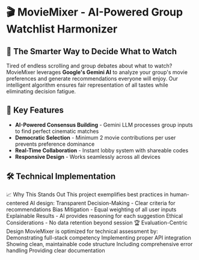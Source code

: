 # 🎬 MovieMixer - AI-Powered Group Watchlist Harmonizer
## 🌟 The Smarter Way to Decide What to Watch
Tired of endless scrolling and group debates about what to watch? MovieMixer leverages **Google's Gemini AI** to analyze your group's movie preferences and generate recommendations everyone will enjoy. Our intelligent algorithm ensures fair representation of all tastes while eliminating decision fatigue.
## 🚀 Key Features
- **AI-Powered Consensus Building** - Gemini LLM processes group inputs to find perfect cinematic matches
- **Democratic Selection** - Minimum 2 movie contributions per user prevents preference dominance
- **Real-Time Collaboration** - Instant lobby system with shareable codes
- **Responsive Design** - Works seamlessly across all devices
## 🛠️ Technical Implementation
📈 Why This Stands Out
This project exemplifies best practices in human-centered AI design:
Transparent Decision-Making - Clear criteria for recommendations
Bias Mitigation - Equal weighting of all user inputs
Explainable Results - AI provides reasoning for each suggestion
Ethical Considerations - No data retention beyond session
🏆 Evaluation-Centric Design
MovieMixer is optimized for technical assessment by:
Demonstrating full-stack competency
Implementing proper API integration
Showing clean, maintainable code structure
Including comprehensive error handling
Providing clear documentation

